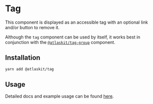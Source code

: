 # Tag

This component is displayed as an accessible tag with an optional link and/or
button to remove it.

Although the `tag` component can be used by itself, it works best in
conjunction with the [`@atlaskit/tag-group`](https://www.npmjs.com/package/@atlaskit/tag-group)
component.

## Installation

```sh
yarn add @atlaskit/tag
```

## Usage

Detailed docs and example usage can be found [here](https://atlaskit.atlassian.com/packages/design-system/tag).
